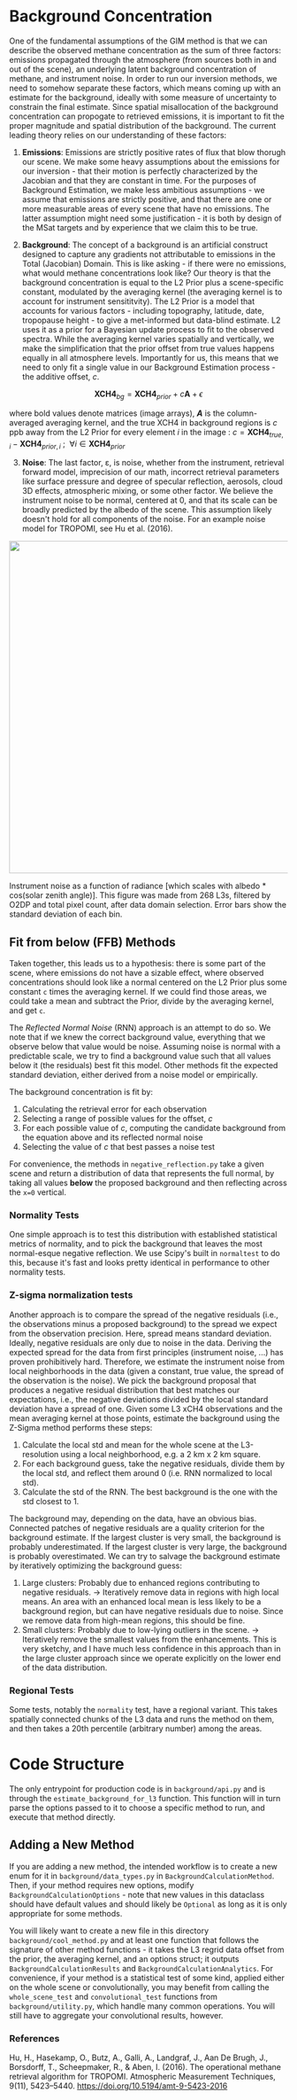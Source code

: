 # Background Concentration
One of the fundamental assumptions of the GIM method is that we can describe the observed methane concentration as the sum of three factors: emissions propagated through the atmosphere (from sources both in and out of the scene), an underlying latent background concentration of methane, and instrument noise. In order to run our inversion methods, we need to somehow separate these factors, which means coming up with an estimate for the background, ideally with some measure of uncertainty to constrain the final estimate. Since spatial misallocation of the background concentration can propogate to retrieved emissions, it is important to fit the proper magnitude and spatial distribution of the background. The current leading theory relies on our understanding of these factors:

1. **Emissions**: Emissions are strictly positive rates of flux that blow thorugh our scene. We make some heavy assumptions about the emissions for our inversion - that their motion is perfectly characterized by the Jacobian and that they are constant in time. For the purposes of Background Estimation, we make less ambitious assumptions - we assume that emissions are strictly positive, and that there are one or more measurable areas of every scene that have no emissions. The latter assumption might need some justification - it is both by design of the MSat targets and by experience that we claim this to be true. 

2. **Background**: The concept of a background is an artificial construct designed to capture any gradients not attributable to emissions in the Total (Jacobian) Domain. This is like asking - if there were no emissions, what would methane concentrations look like? Our theory is that the background concentration is equal to the L2 Prior plus a scene-specific constant, modulated by the averaging kernel (the averaging kernel is to account for instrument sensititvity). The L2 Prior is a model that accounts for various factors - including topography, latitude, date, tropopause height - to give a met-informed but data-blind estimate. L2 uses it as a prior for a Bayesian update process to fit to the observed spectra. While the averaging kernel varies spatially and vertically, we make the simplification that the prior offset from true values happens equally in all atmosphere levels. Importantly for us, this means that we need to only fit a single value in our Background Estimation process - the additive offset, *c*.

```math
\mathbf{XCH4}_{bg} = \mathbf{XCH4}_{prior}  + c \mathbf{A} + \epsilon
```

where bold values denote matrices (image arrays), ***A*** is the column-averaged averaging kernel, and the true XCH4 in background regions is *c* ppb away from the L2 Prior for every element *i* in the image : $`c = \mathbf{XCH4}_{true, i} - \mathbf{XCH4}_{prior, i}\ ;    \ \ \forall i \in \mathbf{XCH4}_{prior}`$

3. **Noise**: The last factor, ε, is noise, whether from the instrument, retrieval forward model, imprecision of our math, incorrect retrieval parameters like surface pressure and degree of specular reflection, aerosols, cloud 3D effects, atmospheric mixing, or some other factor. We believe the instrument noise to be normal, centered at 0, and that its scale can be broadly predicted by the albedo of the scene. This assumption likely doesn't hold for all components of the noise. For an example noise model for TROPOMI, see Hu et al. (2016).

<img src="../doc_resources/Instrument-noise-signal.png" width="600">

Instrument noise as a function of radiance [which scales with albedo * cos(solar zenith angle)]. This figure was made from 268 L3s, filtered by O2DP and total pixel count, after data domain selection. Error bars show the standard deviation of each bin.

## Fit from below (FFB) Methods

Taken together, this leads us to a hypothesis: there is some part of the scene, where emissions do not have a sizable effect, where observed concentrations should look like a normal centered on the L2 Prior plus some constant `c` times the averaging kernel. If we could find those areas, we could take a mean and subtract the Prior, divide by the averaging kernel, and get `c`. 

The *Reflected Normal Noise* (RNN) approach is an attempt to do so. We note that if we knew the correct background value, everything that we observe below that value would be noise. Assuming noise is normal with a predictable scale, we try to find a background value such that all values below it (the residuals) best fit this model. Other methods fit the expected standard deviation, either derived from a noise model or empirically.

The background concentration is fit by:
1. Calculating the retrieval error for each observation
2. Selecting a range of possible values for the offset, *c*
3. For each possible value of *c*, computing the candidate background from the equation above and its reflected normal noise
4. Selecting the value of *c* that best passes a noise test

For convenience, the methods in `negative_reflection.py` take a given scene and return a distribution of data that represents the full normal, by taking all values **below** the proposed background and then reflecting across the `x=0` vertical. 

### Normality Tests

One simple approach is to test this distribution with established statistical metrics of normality, and to pick the background that leaves the most normal-esque negative reflection. We use Scipy's built in `normaltest` to do this, because it's fast and looks pretty identical in performance to other normality tests. 

### Z-sigma normalization tests

Another approach is to compare the spread of the negative residuals (i.e., the observations minus a proposed background) to the spread we expect from the observation precision. Here, spread means standard deviation. Ideally, negative residuals are only due to noise in the data. Deriving the expected spread for the data from first principles (instrument noise, ...) has proven prohibitively hard. Therefore, we estimate the instrument noise from local neighborhoods in the data (given a constant, true value, the spread of the observation is the noise). We pick the background proposal that produces a negative residual distribution that best matches our expectations, i.e., the negative deviations divided by the local standard deviation have a spread of one.
Given some L3 xCH4 observations and the mean averaging kernel at those points, estimate the background using the Z-Sigma method performs these steps:

1. Calculate the local std and mean for the whole scene at the L3-resolution using a local neighborhood, e.g. a 2 km x 2 km square.
2. For each background guess, take the negative residuals, divide them by the local std, and reflect them around 0 (i.e. RNN normalized to local std).
3. Calculate the std of the RNN. The best background is the one with the std closest to 1.

The background may, depending on the data, have an obvious bias. Connected patches of negative residuals are a quality criterion for the background estimate. If the largest cluster is very small, the background is probably underestimated. If the largest cluster is very large, the background is probably overestimated. We can try to salvage the background estimate by iteratively optimizing the background guess:

1. Large clusters: Probably due to enhanced regions contributing to negative residuals. -> Iteratively remove data in regions with high local means. An area with an enhanced local mean is less likely to be a background region, but can have negative residuals due to noise. Since we remove data from high-mean regions, this should be fine.
2. Small clusters: Probably due to low-lying outliers in the scene. -> Iteratively remove the smallest values from the enhancements. This is very sketchy, and I have much less confidence in this approach than in the large cluster approach since we operate explicitly on the lower end of the data distribution.

### Regional Tests

Some tests, notably the `normality` test, have a regional variant. This takes spatially connected chunks of the L3 data and runs the method on them, and then takes a 20th percentile (arbitrary number) among the areas.

# Code Structure

The only entrypoint for production code is in `background/api.py` and is through the `estimate_background_for_l3` function. This function will in turn parse the options passed to it to choose a specific method to run, and execute that method directly. 

## Adding a New Method

If you are adding a new method, the intended workflow is to create a new enum for it in `background/data_types.py` in `BackgroundCalculationMethod`. Then, if your method requires new options, modify `BackgroundCalculationOptions` - note that new values in this dataclass should have default values and should likely be `Optional` as long as it is only appropriate for some methods. 

You will likely want to create a new file in this directory `background/cool_method.py` and at least one function that follows the signature of other method functions - it takes the L3 regrid data offset from the prior, the averaging kernel, and an options struct; it outputs `BackgroundCalculationResults` and `BackgroundCalculationAnalytics`. For convenience, if your method is a statistical test of some kind, applied either on the whole scene or convolutionally, you may benefit from calling the `whole_scene_test` and `convolutional_test` functions from `background/utility.py`, which handle many common operations. You will still have to aggregate your convolutional results, however. 

### References

Hu, H., Hasekamp, O., Butz, A., Galli, A., Landgraf, J., Aan De Brugh, J., Borsdorff, T., Scheepmaker, R., & Aben, I. (2016). The operational methane retrieval algorithm for TROPOMI. Atmospheric Measurement Techniques, 9(11), 5423–5440. https://doi.org/10.5194/amt-9-5423-2016
